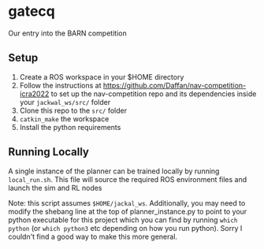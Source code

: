 # gatecq
Our entry into the BARN competition

## Setup 
1. Create a ROS workspace in your $HOME directory
2. Follow the instructions at 
https://github.com/Daffan/nav-competition-icra2022
to set up the nav-competition repo and its dependencies inside your `jackwal_ws/src/` folder
3. Clone this repo to the `src/` folder
4. `catkin_make` the workspace
5. Install the python requirements

## Running Locally
A single instance of the planner can be trained locally
by running `local_run.sh`.
This file will source the required ROS environment files
and launch the sim and RL nodes

Note: this script assumes `$HOME/jackal_ws`.
Additionally, you may need to modify the shebang line at the top of 
planner_instance.py to point to your python executable for this project
which you can find by running `which python` (or `which python3` etc depending on how you run python).
Sorry I couldn't find a good way to make this more general.


